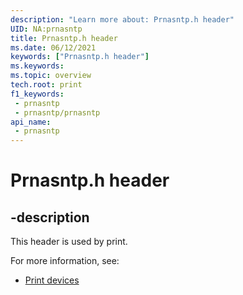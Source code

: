 ```yaml
---
description: "Learn more about: Prnasntp.h header"
UID: NA:prnasntp
title: Prnasntp.h header
ms.date: 06/12/2021
keywords: ["Prnasntp.h header"]
ms.keywords: 
ms.topic: overview
tech.root: print
f1_keywords:
 - prnasntp
 - prnasntp/prnasntp
api_name:
 - prnasntp
---
```


# Prnasntp.h header

## -description

This header is used by print.

For more information, see:

- [Print devices](../_print/index.md)
